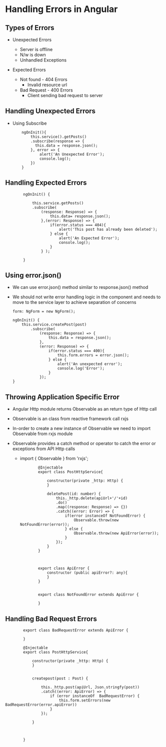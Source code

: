 #	Handling Errors in Angular

## Types of Errors

-	Unexpected Errors

	-	Server is offline
	-	N/w is  down
	-	Unhandled Exceptions
	
-	Expected Errors
	
	-	Not found - 404 Errors
		-	Invalid resource url
	-	Bad Request - 400 Errors
		-	Client sending bad request to server

##	Handling Unexpected Errors

-	Using Subscribe
	
	
			ngOnInit(){
				this.service().getPosts()
				.subscribe(response => {
				  this.data = response.json();
				}, error => {
					alert('An Unexpected Error');
					console.log();
				})
			}
			
##	Handling Expected Errors

			ngOnInit() {
				
				this.service.getPosts()
				.subscribe(
					(response: Response) => {
						this.data= response.json();
					},(error: Response) => {
						if(error.status === 404){
							alert('This post has already been deleted');
						} else {
							alert('An Expected Error');
							console.log();
						}			
					} );
			
			}
			
##	Using error.json() 

-	We can use error.json() method similar to response.json() method
-	We should not write error handling logic in the component and needs to move to the service layer to achieve separation of concerns


		form: NgForm = new NgForm();
		
		ngOnInit() {
			this.service.createPost(post)
				.subscribe(
					(response: Response) => {
						this.data = response.json();
					},
					(error: Response) => {
						if(error.status === 400){
							this.form.errors = error.json();
						} else {
							alert('An unexpected error');
							console.log('Error');
						} 
					});
		}



##	Throwing Application Specific Error

-	Angular Http module returns Observable as an return type of Http call
-	Observable is an class from reactive framework call rxjs 
-	In-order to create a new instance of Observable we need to import Observable from rxjs module
-	Observable provides a catch method or operator to catch the error or exceptions from API Http calls

	-	import { Observable } from 'rxjs';


			
					@Injectable
					export class PostHttpService{
					
						constructor(private _http: Http) {
						}
						
						deletePost(id: number) {
							this._http.delete(apiUrl+'/'+id)
							.do()
							.map((response: Response) => {})
							.catch((error: Error) => {
								if(error instanceOf NotFoundError) {
									Observable.throw(new NotFoundError(error));
								} else {
									Observable.throw(new ApiError(error));
								}
							});
						}
					}
					
					
					
					export class ApiError {
						constructor (public apiError?: any){
						}
					}
					
					
					export class NotFoundError extends ApiError {
						
					}





## Handling Bad Request Errors


			export class BadRequestError extends ApiError {
			
			}
		
			@Injectable
			export class PostHttpService{
				
				constructor(private _http: Http) {
				}
				
				
				createpost(post : Post) {
					
					this._http.post(apiUrl, Json.stringfy(post))
					.catch((error: ApiError) => {
						if (error instanceOf  BadRequestError) {
							this.form.setErrors(new BadRequestError(error.apiError))
						}
					});
				
				} 
				
				
			
			}
					
				

























		